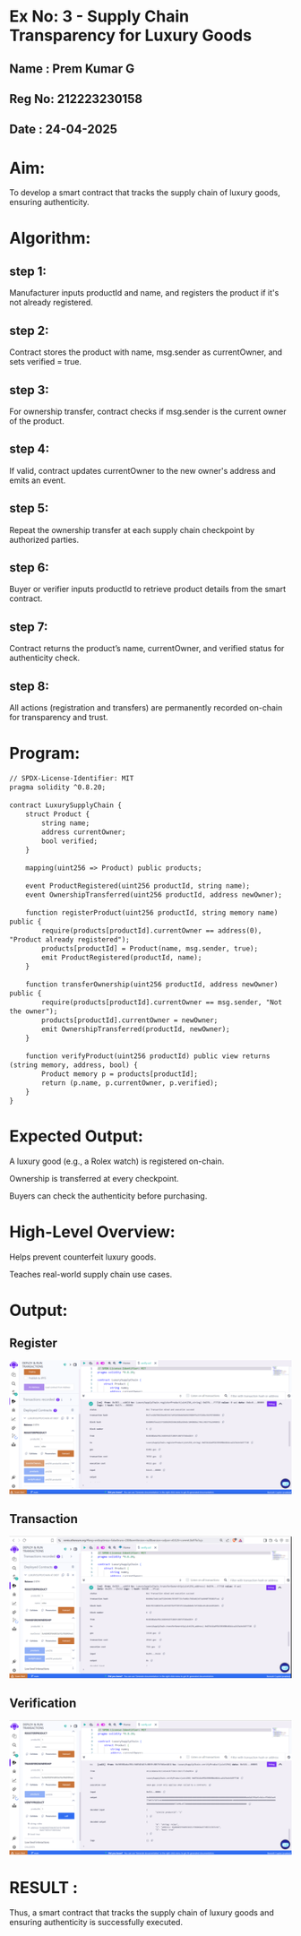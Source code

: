 # Ex No: 3 - Supply Chain Transparency for Luxury Goods
## Name : Prem Kumar G
## Reg No: 212223230158
## Date : 24-04-2025
# Aim:
To develop a smart contract that tracks the supply chain of luxury goods, ensuring authenticity.
# Algorithm:
## step 1:
Manufacturer inputs productId and name, and registers the product if it's not already registered.
## step 2:
Contract stores the product with name, msg.sender as currentOwner, and sets verified = true.
## step 3:
For ownership transfer, contract checks if msg.sender is the current owner of the product.
## step 4:
If valid, contract updates currentOwner to the new owner's address and emits an event.
## step 5:
Repeat the ownership transfer at each supply chain checkpoint by authorized parties.
## step 6:
Buyer or verifier inputs productId to retrieve product details from the smart contract.
## step 7:
Contract returns the product’s name, currentOwner, and verified status for authenticity check.
## step 8:
All actions (registration and transfers) are permanently recorded on-chain for transparency and trust.


# Program:
```
// SPDX-License-Identifier: MIT
pragma solidity ^0.8.20;

contract LuxurySupplyChain {
    struct Product {
        string name;
        address currentOwner;
        bool verified;
    }

    mapping(uint256 => Product) public products;

    event ProductRegistered(uint256 productId, string name);
    event OwnershipTransferred(uint256 productId, address newOwner);

    function registerProduct(uint256 productId, string memory name) public {
        require(products[productId].currentOwner == address(0), "Product already registered");
        products[productId] = Product(name, msg.sender, true);
        emit ProductRegistered(productId, name);
    }

    function transferOwnership(uint256 productId, address newOwner) public {
        require(products[productId].currentOwner == msg.sender, "Not the owner");
        products[productId].currentOwner = newOwner;
        emit OwnershipTransferred(productId, newOwner);
    }

    function verifyProduct(uint256 productId) public view returns (string memory, address, bool) {
        Product memory p = products[productId];
        return (p.name, p.currentOwner, p.verified);
    }
}
```
# Expected Output:
A luxury good (e.g., a Rolex watch) is registered on-chain.


Ownership is transferred at every checkpoint.


Buyers can check the authenticity before purchasing.


# High-Level Overview:
Helps prevent counterfeit luxury goods.


Teaches real-world supply chain use cases.

# Output:
## Register
![alt text](<Screenshot 2025-04-24 120452.png>)
## Transaction
![alt text](<Screenshot 2025-04-24 120509.png>)
## Verification
![alt text](<Screenshot 2025-04-24 120522.png>)

# RESULT :

Thus, a smart contract that tracks the supply chain of luxury goods and ensuring authenticity is successfully executed.
